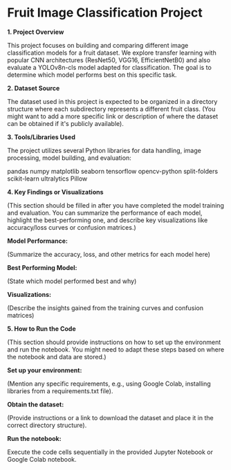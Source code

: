 # ﻿Fruit Image Classification Project
**1. Project Overview**

This project focuses on building and comparing different image classification models for a fruit dataset. We explore transfer learning with popular CNN architectures (ResNet50, VGG16, EfficientNetB0) and also evaluate a YOLOv8n-cls model adapted for classification. The goal is to determine which model performs best on this specific task.

**2. Dataset Source**

The dataset used in this project is expected to be organized in a directory structure where each subdirectory represents a different fruit class. (You might want to add a more specific link or description of where the dataset can be obtained if it's publicly available).

**3. Tools/Libraries Used**

The project utilizes several Python libraries for data handling, image processing, model building, and evaluation:

pandas
numpy
matplotlib
seaborn
tensorflow
opencv-python
split-folders
scikit-learn
ultralytics
Pillow

**4. Key Findings or Visualizations**

(This section should be filled in after you have completed the model training and evaluation. You can summarize the performance of each model, highlight the best-performing one, and describe key visualizations like accuracy/loss curves or confusion matrices.)

**Model Performance:** 

(Summarize the accuracy, loss, and other metrics for each model here)

**Best Performing Model:** 

(State which model performed best and why)

**Visualizations:** 

(Describe the insights gained from the training curves and confusion matrices)

**5. How to Run the Code**

(This section should provide instructions on how to set up the environment and run the notebook. You might need to adapt these steps based on where the notebook and data are stored.)

**Set up your environment:** 

(Mention any specific requirements, e.g., using Google Colab, installing libraries from a requirements.txt file).

**Obtain the dataset:** 

(Provide instructions or a link to download the dataset and place it in the correct directory structure).

**Run the notebook:**

Execute the code cells sequentially in the provided Jupyter Notebook or Google Colab notebook.
